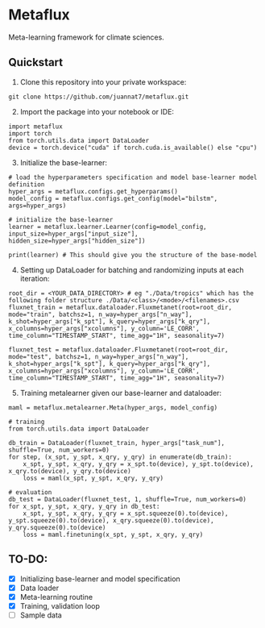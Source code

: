 # Metaflux
Meta-learning framework for climate sciences.

## Quickstart
1. Clone this repository into your private workspace:
```
git clone https://github.com/juannat7/metaflux.git
```

2. Import the package into your notebook or IDE: 
```
import metaflux
import torch
from torch.utils.data import DataLoader
device = torch.device("cuda" if torch.cuda.is_available() else "cpu")
```

3. Initialize the base-learner:
```
# load the hyperparameters specification and model base-learner model definition
hyper_args = metaflux.configs.get_hyperparams()
model_config = metaflux.configs.get_config(model="bilstm", args=hyper_args)

# initialize the base-learner
learner = metaflux.learner.Learner(config=model_config, input_size=hyper_args["input_size"], hidden_size=hyper_args["hidden_size"])

print(learner) # This should give you the structure of the base-model
```

4. Setting up DataLoader for batching and randomizing inputs at each iteration:
```
root_dir = <YOUR_DATA_DIRECTORY> # eg "./Data/tropics" which has the following folder structure ./Data/<class>/<mode>/<filenames>.csv
fluxnet_train = metaflux.dataloader.Fluxmetanet(root=root_dir, mode="train", batchsz=1, n_way=hyper_args["n_way"], k_shot=hyper_args["k_spt"], k_query=hyper_args["k_qry"], x_columns=hyper_args["xcolumns"], y_column='LE_CORR', time_column="TIMESTAMP_START", time_agg="1H", seasonality=7)

fluxnet_test = metaflux.dataloader.Fluxmetanet(root=root_dir, mode="test", batchsz=1, n_way=hyper_args["n_way"], k_shot=hyper_args["k_spt"], k_query=hyper_args["k_qry"], x_columns=hyper_args["xcolumns"], y_column='LE_CORR', time_column="TIMESTAMP_START", time_agg="1H", seasonality=7)
```

5. Training metalearner given our base-learner and dataloader:
```
maml = metaflux.metalearner.Meta(hyper_args, model_config)

# training
from torch.utils.data import DataLoader

db_train = DataLoader(fluxnet_train, hyper_args["task_num"], shuffle=True, num_workers=0)
for step, (x_spt, y_spt, x_qry, y_qry) in enumerate(db_train):
    x_spt, y_spt, x_qry, y_qry = x_spt.to(device), y_spt.to(device), x_qry.to(device), y_qry.to(device)
    loss = maml(x_spt, y_spt, x_qry, y_qry)

# evaluation
db_test = DataLoader(fluxnet_test, 1, shuffle=True, num_workers=0)
for x_spt, y_spt, x_qry, y_qry in db_test:
    x_spt, y_spt, x_qry, y_qry = x_spt.squeeze(0).to(device), y_spt.squeeze(0).to(device), x_qry.squeeze(0).to(device), y_qry.squeeze(0).to(device)
    loss = maml.finetuning(x_spt, y_spt, x_qry, y_qry)
```

## TO-DO:
- [x] Initializing base-learner and model specification
- [x] Data loader
- [x] Meta-learning routine
- [x] Training, validation loop
- [ ] Sample data